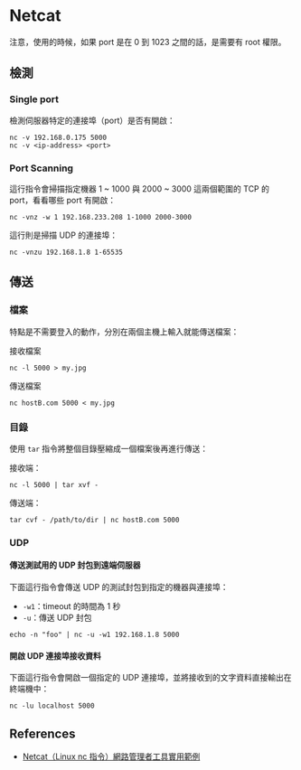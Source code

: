# Netcat

注意，使用的時候，如果 port 是在 0 到 1023 之間的話，是需要有 root 權限。

## 檢測

### Single port

檢測伺服器特定的連接埠（port）是否有開啟：

```shell
nc -v 192.168.0.175 5000
nc -v <ip-address> <port>
```

### Port Scanning

這行指令會掃描指定機器 1 ~ 1000 與 2000 ~ 3000 這兩個範圍的 TCP 的 port，看看哪些 port 有開啟：

```shell
nc -vnz -w 1 192.168.233.208 1-1000 2000-3000
```

這行則是掃描 UDP 的連接埠：

```shell
nc -vnzu 192.168.1.8 1-65535
```

## 傳送

### 檔案

特點是不需要登入的動作，分別在兩個主機上輸入就能傳送檔案：

接收檔案

```shell
nc -l 5000 > my.jpg
```

傳送檔案

```shell
nc hostB.com 5000 < my.jpg
```

### 目錄

使用 `tar` 指令將整個目錄壓縮成一個檔案後再進行傳送：

接收端：

```shell
nc -l 5000 | tar xvf -
```

傳送端：

```shell
tar cvf - /path/to/dir | nc hostB.com 5000
```

### UDP

#### 傳送測試用的 UDP 封包到遠端伺服器

下面這行指令會傳送 UDP 的測試封包到指定的機器與連接埠：

- `-w1`：timeout 的時間為 1 秒
- `-u`：傳送 UDP 封包

```shell
echo -n "foo" | nc -u -w1 192.168.1.8 5000
```

#### 開啟 UDP 連接埠接收資料

下面這行指令會開啟一個指定的 UDP 連接埠，並將接收到的文字資料直接輸出在終端機中：

```shell
nc -lu localhost 5000
```

## References

- [Netcat（Linux nc 指令）網路管理者工具實用範例](https://blog.gtwang.org/linux/linux-utility-netcat-examples/)

